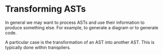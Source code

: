 # Transforming ASTs

In general we may want to process ASTs and use their information to produce something else. For example, to generate a diagram or to generate code.

A particular case is the transformation of an AST into another AST. This is typically done within transpilers.

